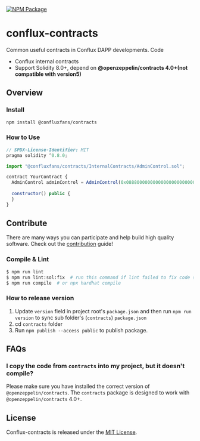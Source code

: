 [![NPM Package](https://img.shields.io/npm/v/@confluxfans/contracts.svg)](https://www.npmjs.org/package/@confluxfans/contracts)

# conflux-contracts

Common useful contracts in Conflux DAPP developments. Code

* Conflux internal contracts
* Support Solidity 8.0+, depend on **@openzeppelin/contracts 4.0+(not compatible with version5)**

## Overview

### Install

```sh
npm install @confluxfans/contracts
```

### How to Use

```js
// SPDX-License-Identifier: MIT
pragma solidity ^0.8.0;

import "@confluxfans/contracts/InternalContracts/AdminControl.sol";

contract YourContract {
  AdminControl adminControl = AdminControl(0x0888000000000000000000000000000000000000);
  
  constructor() public {
  }
}
```

## Contribute

There are many ways you can participate and help build high quality software. Check out the [contribution](./CONTRIBUTING.md) guide!

### Compile & Lint

```sh
$ npm run lint
$ npm run lint:sol:fix  # run this command if lint failed to fix code style issue
$ npm run compile  # or npx hardhat compile
```

### How to release version

1. Update `version` field in project root's `package.json` and then run `npm run version` to sync sub folder's (`contracts`) `package.json`
2. cd `contracts` folder
3. Run `npm publish --access public` to publish package.

## FAQs

### I copy the code from `contracts` into my project, but it doesn't compile?

Please make sure you have installed the correct version of `@openzeppelin/contracts`. The `contracts` package is designed to work with `@openzeppelin/contracts` 4.0+.

## License

Conflux-contracts is released under the [MIT License](LICENSE).
